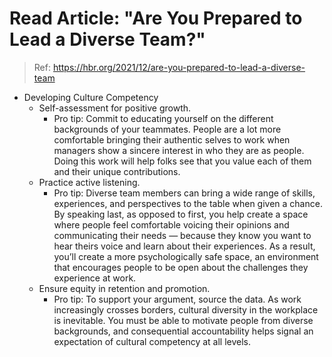 # Read Article: "Are You Prepared to Lead a Diverse Team?"

> Ref: https://hbr.org/2021/12/are-you-prepared-to-lead-a-diverse-team

* Developing Culture Competency
  * Self-assessment for positive growth.
    * Pro tip: Commit to educating yourself on the different backgrounds of your teammates. People are a lot more comfortable bringing their authentic selves to work when managers show a sincere interest in who they are as people. Doing this work will help folks see that you value each of them and their unique contributions.
  * Practice active listening.
    * Pro tip:  Diverse team members can bring a wide range of skills, experiences, and perspectives to the table when given a chance. By speaking last, as opposed to first, you help create a space where people feel comfortable voicing their opinions and communicating their needs — because they know you want to hear theirs voice and learn about their experiences. As a result, you’ll create a more psychologically safe space, an environment that encourages people to be open about the challenges they experience at work.
  * Ensure equity in retention and promotion.
    * Pro tip: To support your argument, source the data. As work increasingly crosses borders, cultural diversity in the workplace is inevitable. You must be able to motivate people from diverse backgrounds, and consequential accountability helps signal an expectation of cultural competency at all levels.
